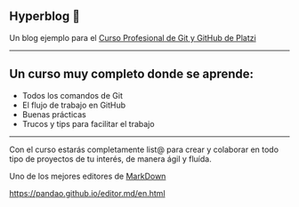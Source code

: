 
## Hyperblog  💙



Un blog ejemplo para el [Curso Profesional de Git y GitHub de Platzi](https://platzi.com/clases/git-github/ 
"Curso Profesional de Git y Github de Platzi")

------------


## **Un curso muy completo donde se aprende:**

- Todos los comandos de Git
- El flujo de trabajo en GitHub
- Buenas prácticas
- Trucos y tips para facilitar el trabajo

------------

Con el curso estarás completamente list@ para crear y colaborar en todo tipo de proyectos de tu interés, de manera ágil y fluída. 


Uno de los mejores editores de [MarkDown](https://pandao.github.io/editor.md/en.html "Click")

https://pandao.github.io/editor.md/en.html